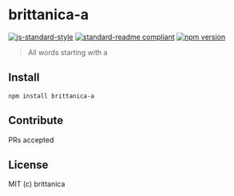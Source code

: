 # brittanica-a

[![js-standard-style](https://img.shields.io/badge/code%20style-standard-brightgreen.svg?style=flat-square)](http://standardjs.com/)
[![standard-readme compliant](https://img.shields.io/badge/standard--readme-OK-green.svg?style=flat-square)](https://github.com/RichardLitt/standard-readme)
[![npm version](https://img.shields.io/npm/v/brittanica-a.svg?style=flat-square)](https://badge.fury.io/js/brittanica-a)

> All words starting with a

## Install
```
npm install brittanica-a
```

## Contribute

PRs accepted

## License

MIT (c) brittanica
